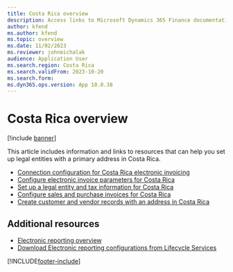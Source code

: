 ```yaml
---
title: Costa Rica overview
description: Access links to Microsoft Dynamics 365 Finance documentation resources for Costa Rica, including links that direct to resources about creating vendor records. 
author: kfend
ms.author: kfend
ms.topic: overview
ms.date: 11/02/2023
ms.reviewer: johnmichalak
audience: Application User
ms.search.region: Costa Rica
ms.search.validFrom: 2023-10-20
ms.search.form: 
ms.dyn365.ops.version: App 10.0.38
---
```


# Costa Rica overview

[!include [banner](../../includes/banner.md)]

This article includes information and links to resources that can help you set up legal entities with a primary address in Costa Rica.
- [Connection configuration for Costa Rica electronic invoicing](ltm-costa-rica-ei-connec-configuration.md)
- [Configure electronic invoice parameters for Costa Rica](ltm-costa-rica-electronic-invoice-conf.md)
- [Set up a legal entity and tax information for Costa Rica](set-up-legal-entity-tax-costa-rica.md)
- [Configure sales and purchase invoices for Costa Rica](ltm-configure-invoices-costa-rica.md)
- [Create customer and vendor records with an address in Costa Rica](ltm-create-customer-vendor-costa-rica.md)


## Additional resources

- [Electronic reporting overview](../../../fin-ops-core/dev-itpro/analytics/general-electronic-reporting.md)
- [Download Electronic reporting configurations from Lifecycle Services](../../../fin-ops-core/dev-itpro/analytics/download-electronic-reporting-configuration-lcs.md)

[!INCLUDE[footer-include](../../../includes/footer-banner.md)]
